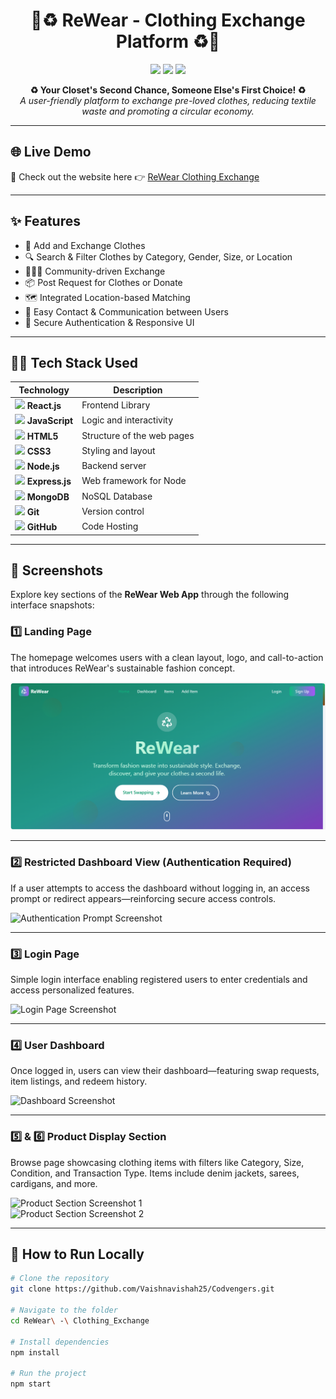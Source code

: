 <h1 align="center">
  👕♻️ ReWear - Clothing Exchange Platform ♻️👗  
</h1>

<p align="center">
  <img src="https://img.shields.io/badge/Status-Live-green?style=for-the-badge&logo=vercel" />
  <img src="https://img.shields.io/badge/Hosted_on-Netlify-00C7B7?style=for-the-badge&logo=netlify&logoColor=white" />
  <img src="https://img.shields.io/github/license/Vaishnavishah25/Codvengers?style=for-the-badge" />
</p>

<p align="center">
  <b>♻️ Your Closet's Second Chance, Someone Else's First Choice! ♻️</b><br>
  <i>A user-friendly platform to exchange pre-loved clothes, reducing textile waste and promoting a circular economy.</i>
</p>

---

## 🌐 Live Demo
🔗 Check out the website here 👉 [ReWear Clothing Exchange](https://musical-halva-0b8730.netlify.app)

---

## ✨ Features

- 👚 Add and Exchange Clothes
- 🔍 Search & Filter Clothes by Category, Gender, Size, or Location
- 🧑‍🤝‍🧑 Community-driven Exchange
- 📦 Post Request for Clothes or Donate
- 🗺️ Integrated Location-based Matching
- 💬 Easy Contact & Communication between Users
- 🔐 Secure Authentication & Responsive UI

---

## 🧑‍💻 Tech Stack Used

| Technology | Description |
|------------|-------------|
| <img src="https://cdn.jsdelivr.net/gh/devicons/devicon/icons/react/react-original.svg" width="30"/> **React.js** | Frontend Library |
| <img src="https://cdn.jsdelivr.net/gh/devicons/devicon/icons/javascript/javascript-original.svg" width="30"/> **JavaScript** | Logic and interactivity |
| <img src="https://cdn.jsdelivr.net/gh/devicons/devicon/icons/html5/html5-original.svg" width="30"/> **HTML5** | Structure of the web pages |
| <img src="https://cdn.jsdelivr.net/gh/devicons/devicon/icons/css3/css3-original.svg" width="30"/> **CSS3** | Styling and layout |
| <img src="https://cdn.jsdelivr.net/gh/devicons/devicon/icons/nodejs/nodejs-original.svg" width="30"/> **Node.js** | Backend server |
| <img src="https://cdn.jsdelivr.net/gh/devicons/devicon/icons/express/express-original.svg" width="30"/> **Express.js** | Web framework for Node |
| <img src="https://cdn.jsdelivr.net/gh/devicons/devicon/icons/mongodb/mongodb-original.svg" width="30"/> **MongoDB** | NoSQL Database |
| <img src="https://cdn.jsdelivr.net/gh/devicons/devicon/icons/git/git-original.svg" width="30"/> **Git** | Version control |
| <img src="https://cdn.jsdelivr.net/gh/devicons/devicon/icons/github/github-original.svg" width="30"/> **GitHub** | Code Hosting |

---

## 📸 Screenshots


Explore key sections of the **ReWear Web App** through the following interface snapshots:

### 1️⃣ Landing Page
The homepage welcomes users with a clean layout, logo, and call-to-action that introduces ReWear's sustainable fashion concept.

![Landing Page Screenshot](Landingpage.png)

---

### 2️⃣ Restricted Dashboard View (Authentication Required)
If a user attempts to access the dashboard without logging in, an access prompt or redirect appears—reinforcing secure access controls.

![Authentication Prompt Screenshot](screenshots/auth-guard.png)

---

### 3️⃣ Login Page
Simple login interface enabling registered users to enter credentials and access personalized features.

![Login Page Screenshot](screenshots/login-page.png)

---

### 4️⃣ User Dashboard
Once logged in, users can view their dashboard—featuring swap requests, item listings, and redeem history.

![Dashboard Screenshot](screenshots/dashboard.png)

---

### 5️⃣ & 6️⃣ Product Display Section
Browse page showcasing clothing items with filters like Category, Size, Condition, and Transaction Type. Items include denim jackets, sarees, cardigans, and more.

![Product Section Screenshot 1](screenshots/products-1.png)  
![Product Section Screenshot 2](screenshots/products-2.png)


---

## 🚀 How to Run Locally

```bash
# Clone the repository
git clone https://github.com/Vaishnavishah25/Codvengers.git

# Navigate to the folder
cd ReWear\ -\ Clothing_Exchange

# Install dependencies
npm install

# Run the project
npm start
